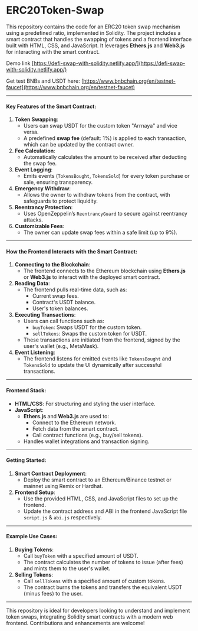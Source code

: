 # ERC20Token-Swap

This repository contains the code for an ERC20 token swap mechanism using a predefined ratio, implemented in Solidity. The project includes a smart contract that handles the swapping of tokens and a frontend interface built with HTML, CSS, and JavaScript. It leverages **Ethers.js** and **Web3.js** for interacting with the smart contract.

Demo link [https://defi-swap-with-solidity.netlify.app/](https://defi-swap-with-solidity.netlify.app/)

Get test BNBs and USDT here: [https://www.bnbchain.org/en/testnet-faucet](https://www.bnbchain.org/en/testnet-faucet)

---

#### Key Features of the Smart Contract:
1. **Token Swapping**: 
   - Users can swap USDT for the custom token "Arrnaya" and vice versa.
   - A predefined **swap fee** (default: 1%) is applied to each transaction, which can be updated by the contract owner.
2. **Fee Calculation**:
   - Automatically calculates the amount to be received after deducting the swap fee.
3. **Event Logging**:
   - Emits events (`TokensBought`, `TokensSold`) for every token purchase or sale, ensuring transparency.
4. **Emergency Withdraw**:
   - Allows the owner to withdraw tokens from the contract, with safeguards to protect liquidity.
5. **Reentrancy Protection**:
   - Uses OpenZeppelin’s `ReentrancyGuard` to secure against reentrancy attacks.
6. **Customizable Fees**:
   - The owner can update swap fees within a safe limit (up to 9%).

---

#### How the Frontend Interacts with the Smart Contract:
1. **Connecting to the Blockchain**:
   - The frontend connects to the Ethereum blockchain using **Ethers.js** or **Web3.js** to interact with the deployed smart contract.
2. **Reading Data**:
   - The frontend pulls real-time data, such as:
     - Current swap fees.
     - Contract's USDT balance.
     - User's token balances.
3. **Executing Transactions**:
   - Users can call functions such as:
     - `buyToken`: Swaps USDT for the custom token.
     - `sellTokens`: Swaps the custom token for USDT.
   - These transactions are initiated from the frontend, signed by the user's wallet (e.g., MetaMask).
4. **Event Listening**:
   - The frontend listens for emitted events like `TokensBought` and `TokensSold` to update the UI dynamically after successful transactions.

---

#### Frontend Stack:
- **HTML/CSS**: For structuring and styling the user interface.
- **JavaScript**:
   - **Ethers.js** and **Web3.js** are used to:
     - Connect to the Ethereum network.
     - Fetch data from the smart contract.
     - Call contract functions (e.g., buy/sell tokens).
   - Handles wallet integrations and transaction signing.
   
---

#### Getting Started:
1. **Smart Contract Deployment**:
   - Deploy the smart contract to an Ethereum/Binance testnet or mainnet using Remix or Hardhat.
2. **Frontend Setup**:
   - Use the provided HTML, CSS, and JavaScript files to set up the frontend.
   - Update the contract address and ABI in the frontend JavaScript file `script.js` & `abi.js` respectively.
---

#### Example Use Cases:
1. **Buying Tokens**:
   - Call `buyToken` with a specified amount of USDT.
   - The contract calculates the number of tokens to issue (after fees) and mints them to the user's wallet.
2. **Selling Tokens**:
   - Call `sellTokens` with a specified amount of custom tokens.
   - The contract burns the tokens and transfers the equivalent USDT (minus fees) to the user.

---

This repository is ideal for developers looking to understand and implement token swaps, integrating Solidity smart contracts with a modern web frontend. Contributions and enhancements are welcome!
